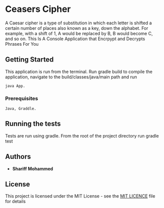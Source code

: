 # Ceasers Cipher

A Caesar cipher is a type of substitution in which each letter is shifted a certain number of places also known as a key, down the alphabet.  For example, with a shift of 1, A would be replaced by B, B would become C, and so on. This Is A Console Application that Encrpypt and Decrypts Phrases For You

## Getting Started

This application is run from the terminal. Run gradle build to compile the application, navigate to the build/classes/java/main path and run
```
java App.
```

### Prerequisites


```
Java, Graddle.
```

## Running the tests

Tests are run using gradle. From the root of the project directory run gradle test


## Authors

* **Shariff Mohammed**


## License

This project is licensed under the MIT License - see the [MIT LICENCE](https://opensource.org/licenses/MIT) file for details
